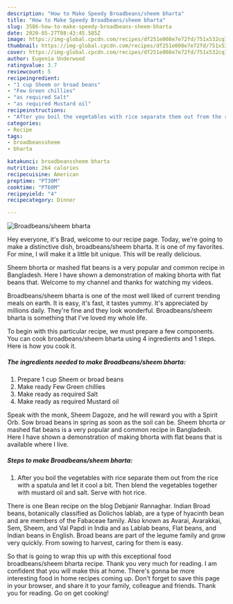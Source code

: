 ```yaml
---
description: "How to Make Speedy Broadbeans/sheem bharta"
title: "How to Make Speedy Broadbeans/sheem bharta"
slug: 3586-how-to-make-speedy-broadbeans-sheem-bharta
date: 2020-05-27T08:43:45.585Z
image: https://img-global.cpcdn.com/recipes/df251e008e7e72fd/751x532cq70/broadbeanssheem-bharta-recipe-main-photo.jpg
thumbnail: https://img-global.cpcdn.com/recipes/df251e008e7e72fd/751x532cq70/broadbeanssheem-bharta-recipe-main-photo.jpg
cover: https://img-global.cpcdn.com/recipes/df251e008e7e72fd/751x532cq70/broadbeanssheem-bharta-recipe-main-photo.jpg
author: Eugenia Underwood
ratingvalue: 3.7
reviewcount: 5
recipeingredient:
- "1 cup Sheem or broad beans"
- "Few Green chillies"
- "as required Salt"
- "as required Mustard oil"
recipeinstructions:
- "After you boil the vegetables with rice separate them out from the rice with a spatula and let it cool a bit. Then blend the vegetables together with mustard oil and salt. Serve with hot rice."
categories:
- Recipe
tags:
- broadbeanssheem
- bharta

katakunci: broadbeanssheem bharta 
nutrition: 264 calories
recipecuisine: American
preptime: "PT30M"
cooktime: "PT60M"
recipeyield: "4"
recipecategory: Dinner

---
```



![Broadbeans/sheem bharta](https://img-global.cpcdn.com/recipes/df251e008e7e72fd/751x532cq70/broadbeanssheem-bharta-recipe-main-photo.jpg)

Hey everyone, it's Brad, welcome to our recipe page. Today, we're going to make a distinctive dish, broadbeans/sheem bharta. It is one of my favorites. For mine, I will make it a little bit unique. This will be really delicious.

Sheem bhorta or mashed flat beans is a very popular and common recipe in Bangladesh. Here I have shown a demonstration of making bhorta with flat beans that. Welcome to my channel and thanks for watching my videos.

Broadbeans/sheem bharta is one of the most well liked of current trending meals on earth. It is easy, it's fast, it tastes yummy. It's appreciated by millions daily. They're fine and they look wonderful. Broadbeans/sheem bharta is something that I've loved my whole life.


To begin with this particular recipe, we must prepare a few components. You can cook broadbeans/sheem bharta using 4 ingredients and 1 steps. Here is how you cook it.

<!--inarticleads1-->

##### The ingredients needed to make Broadbeans/sheem bharta:

1. Prepare 1 cup Sheem or broad beans
1. Make ready Few Green chillies
1. Make ready as required Salt
1. Make ready as required Mustard oil


Speak with the monk, Sheem Dagoze, and he will reward you with a Spirit Orb. Sow broad beans in spring as soon as the soil can be. Sheem bhorta or mashed flat beans is a very popular and common recipe in Bangladesh. Here I have shown a demonstration of making bhorta with flat beans that is available where I live. 

<!--inarticleads2-->

##### Steps to make Broadbeans/sheem bharta:

1. After you boil the vegetables with rice separate them out from the rice with a spatula and let it cool a bit. Then blend the vegetables together with mustard oil and salt. Serve with hot rice.


There is one Bean recipe on the blog Debjanir Rannaghar. Indian Broad beans, botanically classified as Dolichos lablab, are a type of hyacinth bean and are members of the Fabaceae family. Also known as Avarai, Avarakkai, Sem, Sheem, and Val Papdi in India and as Lablab beans, Flat beans, and Indian beans in English. Broad beans are part of the legume family and grow very quickly. From sowing to harvest, caring for them is easy. 

So that is going to wrap this up with this exceptional food broadbeans/sheem bharta recipe. Thank you very much for reading. I am confident that you will make this at home. There's gonna be more interesting food in home recipes coming up. Don't forget to save this page in your browser, and share it to your family, colleague and friends. Thank you for reading. Go on get cooking!
